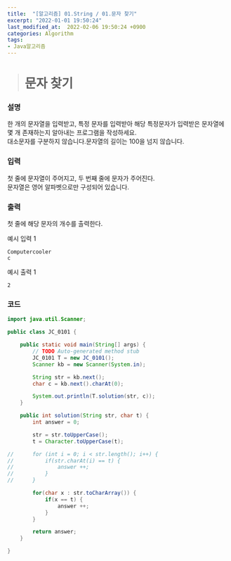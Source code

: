 ```yaml
---
title:  "[알고리즘] 01.String / 01.문자 찾기"
excerpt: "2022-01-01 19:50:24"
last_modified_at:  2022-02-06 19:50:24 +0900
categories: Algorithm
tags:
- Java알고리즘
---
```


># 문자 찾기  

### 설명  

한 개의 문자열을 입력받고, 특정 문자를 입력받아 해당 특정문자가 입력받은 문자열에 몇 개 존재하는지 알아내는 프로그램을 작성하세요.  
대소문자를 구분하지 않습니다.문자열의 길이는 100을 넘지 않습니다.  

### 입력  

첫 줄에 문자열이 주어지고, 두 번째 줄에 문자가 주어진다.  
문자열은 영어 알파벳으로만 구성되어 있습니다.  

### 출력  

첫 줄에 해당 문자의 개수를 출력한다.


예시 입력 1   
```
Computercooler  
c
```
예시 출력 1  
```
2
```


### 코드  

```java
import java.util.Scanner;

public class JC_0101 {

	public static void main(String[] args) {
		// TODO Auto-generated method stub
		JC_0101 T = new JC_0101();
		Scanner kb = new Scanner(System.in);

		String str = kb.next();
		char c = kb.next().charAt(0);

		System.out.println(T.solution(str, c));
	}

	public int solution(String str, char t) {
		int answer = 0;

		str = str.toUpperCase();
		t = Character.toUpperCase(t);

//		for (int i = 0; i < str.length(); i++) {
//			if(str.charAt(i) == t) {
//				answer ++;
//			}
//		}

		for(char x : str.toCharArray()) {
			if(x == t) {
				answer ++;
			}
		}

		return answer;
	}

}


```
